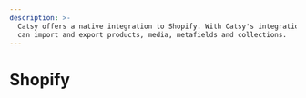 ```yaml
---
description: >-
  Catsy offers a native integration to Shopify. With Catsy's integration, you
  can import and export products, media, metafields and collections.
---
```


# Shopify

